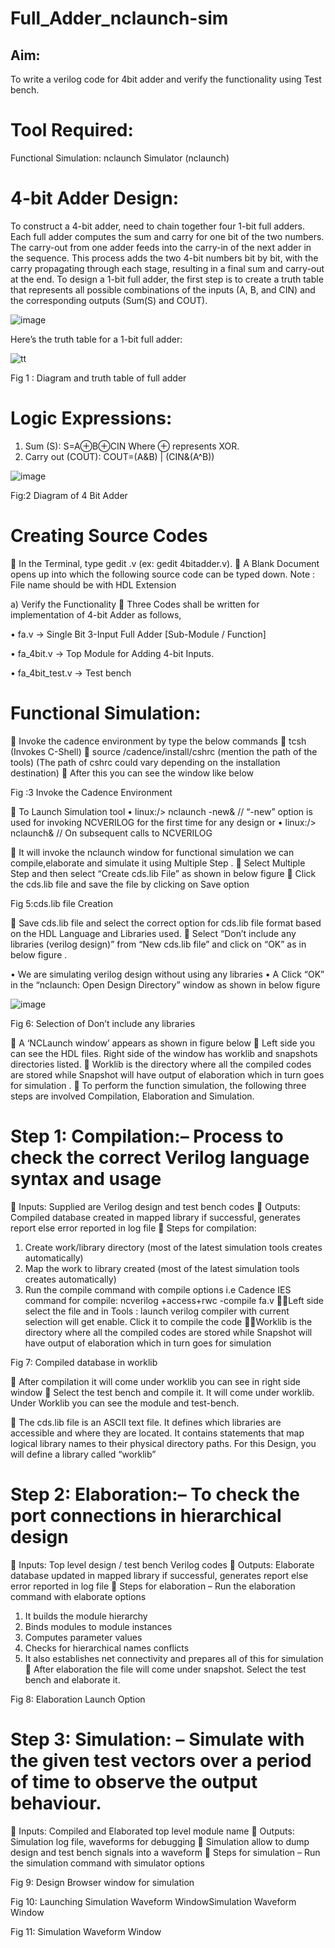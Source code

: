 # Full_Adder_nclaunch-sim

## Aim:
To write a verilog code for 4bit adder and verify the functionality using Test bench.

# Tool Required: 
Functional Simulation: nclaunch Simulator (nclaunch) 

# 4-bit Adder Design:
To construct a 4-bit adder, need to chain together four 1-bit full adders. Each full adder computes the sum and carry for one bit of the two numbers. The carry-out from one adder feeds into the carry-in of the next adder in the sequence. This process adds the two 4-bit numbers bit by bit, with the carry propagating through each stage, resulting in a final sum and carry-out at the end.
To design a 1-bit full adder, the first step is to create a truth table that represents all possible combinations of the inputs (A, B, and CIN) and the corresponding outputs (Sum(S) and COUT).

![image](https://github.com/user-attachments/assets/716a26b6-a449-42e0-9e2d-cdbaa4b291b9)

Here’s the truth table for a 1-bit full adder:

![tt](https://github.com/user-attachments/assets/0b3ab24f-1d7e-4a01-80ce-5e7406f4082b)

Fig 1 : Diagram and truth table of full adder

# Logic Expressions:
1.	Sum (S):
S=A⊕B⊕CIN
Where ⊕ represents XOR.
2.	Carry out (COUT):
COUT=(A&B) | (CIN&(A^B))

![image](https://github.com/user-attachments/assets/7d6fa554-2614-4f19-aa68-65c9e6153caa)

Fig:2 Diagram of 4 Bit Adder

# Creating Source Codes 
	In the Terminal, type gedit <filename>.v (ex: gedit 4bitadder.v). 
	A Blank Document opens up into which the following source code can be typed down. 
Note : File name should be with HDL Extension

a) Verify the Functionality 
	Three Codes shall be written for implementation of 4-bit Adder as follows, 

•	fa.v → Single Bit 3-Input Full Adder [Sub-Module / Function] 

•	fa_4bit.v → Top Module for Adding 4-bit Inputs. 

•	fa_4bit_test.v → Test bench 

# Functional Simulation: 
	Invoke the cadence environment by type the below commands 
	tcsh (Invokes C-Shell) 
	source /cadence/install/cshrc (mention the path of the tools) 
      (The path of cshrc could vary depending on the installation destination)
	After this you can see the window like below 

Fig :3 Invoke the Cadence Environment

	To Launch Simulation tool 
•	linux:/> nclaunch -new& // “-new” option is used for invoking NCVERILOG for the first time for any design 
or
•	linux:/> nclaunch& // On subsequent calls to NCVERILOG 

	It will invoke the nclaunch window for functional simulation we can compile,elaborate and simulate it using Multiple Step .
	Select Multiple Step and then select “Create cds.lib File” as shown in below figure 
	Click the cds.lib file and save the file by clicking on Save option 

Fig 5:cds.lib file Creation

	Save cds.lib file and select the correct option for cds.lib file format based on the HDL Language and Libraries used. 
	Select “Don’t include any libraries (verilog design)” from “New cds.lib file” and click on “OK” as in below figure .

•	We are simulating verilog design without using any libraries 
•	A Click “OK” in the “nclaunch: Open Design Directory” window as shown in below figure 

![image](https://github.com/user-attachments/assets/781b297a-11e9-4140-89c5-ee3b0d15bbd4)

Fig 6: Selection of Don’t include any libraries

	A ‘NCLaunch window’ appears as shown in figure below 
	Left side you can see the HDL files. Right side of the window has worklib and snapshots directories listed. 
	Worklib is the directory where all the compiled codes are stored while Snapshot will have output of elaboration which in turn goes for simulation .
	To perform the function simulation, the following three steps are involved Compilation, Elaboration and Simulation. 

# Step 1: Compilation:– Process to check the correct Verilog language syntax and usage 
	Inputs: Supplied are Verilog design and test bench codes 
	Outputs: Compiled database created in mapped library if successful, generates report else error reported in log file 
	Steps for compilation: 
1. Create work/library directory (most of the latest simulation tools creates automatically) 
2. Map the work to library created (most of the latest simulation tools creates automatically) 
3. Run the compile command with compile options 
i.e Cadence IES command for compile: ncverilog +access+rwc -compile fa.v 
Left side select the file and in Tools : launch verilog compiler with current selection will get enable. Click it to compile the code 
Worklib is the directory where all the compiled codes are stored while Snapshot will have output of elaboration which in turn goes for simulation

Fig 7: Compiled database in worklib

	After compilation it will come under worklib you can see in right side window
	Select the test bench and compile it. It will come under worklib. Under Worklib you can see the module and test-bench. 

	The cds.lib file is an ASCII text file. It defines which libraries are accessible and where they are located. It contains statements that map logical library names to their physical directory paths. For this Design, you will define a library called “worklib”

# Step 2: Elaboration:– To check the port connections in hierarchical design 
	Inputs: Top level design / test bench Verilog codes 
	Outputs: Elaborate database updated in mapped library if successful, generates report else error reported in log file 
	Steps for elaboration – Run the elaboration command with elaborate options 
1.	It builds the module hierarchy 
2.	Binds modules to module instances 
3.	Computes parameter values 
4.	Checks for hierarchical names conflicts 
5.	It also establishes net connectivity and prepares all of this for simulation
	After elaboration the file will come under snapshot. Select the test bench and elaborate it.

Fig 8: Elaboration Launch Option

# Step 3: Simulation: – Simulate with the given test vectors over a period of time to observe the output behaviour. 
	Inputs: Compiled and Elaborated top level module name 
	Outputs: Simulation log file, waveforms for debugging 
	Simulation allow to dump design and test bench signals into a waveform 
	Steps for simulation – Run the simulation command with simulator options

Fig 9: Design Browser window for simulation

Fig 10: Launching Simulation Waveform WindowSimulation Waveform Window

Fig 11: Simulation Waveform Window















